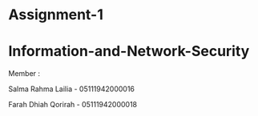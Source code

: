 # Assignment-1
# Information-and-Network-Security

Member :

Salma Rahma Lailia  - 05111942000016

Farah Dhiah Qorirah - 05111942000018

